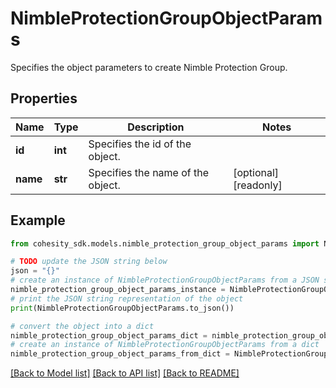 # NimbleProtectionGroupObjectParams

Specifies the object parameters to create Nimble Protection Group.

## Properties

Name | Type | Description | Notes
------------ | ------------- | ------------- | -------------
**id** | **int** | Specifies the id of the object. | 
**name** | **str** | Specifies the name of the object. | [optional] [readonly] 

## Example

```python
from cohesity_sdk.models.nimble_protection_group_object_params import NimbleProtectionGroupObjectParams

# TODO update the JSON string below
json = "{}"
# create an instance of NimbleProtectionGroupObjectParams from a JSON string
nimble_protection_group_object_params_instance = NimbleProtectionGroupObjectParams.from_json(json)
# print the JSON string representation of the object
print(NimbleProtectionGroupObjectParams.to_json())

# convert the object into a dict
nimble_protection_group_object_params_dict = nimble_protection_group_object_params_instance.to_dict()
# create an instance of NimbleProtectionGroupObjectParams from a dict
nimble_protection_group_object_params_from_dict = NimbleProtectionGroupObjectParams.from_dict(nimble_protection_group_object_params_dict)
```
[[Back to Model list]](../README.md#documentation-for-models) [[Back to API list]](../README.md#documentation-for-api-endpoints) [[Back to README]](../README.md)


